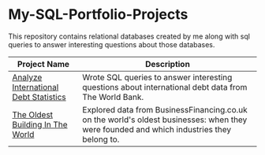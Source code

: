 # My-SQL-Portfolio-Projects
This repository contains relational databases created by me along with sql queries to answer interesting questions about those databases.

Project Name  | Description
------------- | -------------
[Analyze International Debt Statistics](https://github.com/)  | Wrote SQL queries to answer interesting questions about international debt data from The World Bank.
[The Oldest Building In The World](https://github.com/)  | Explored data from BusinessFinancing.co.uk on the world's oldest businesses: when they were founded and which industries they belong to.
